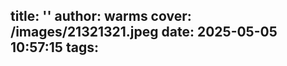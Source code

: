 title: ''
author: warms
cover: /images/21321321.jpeg
date: 2025-05-05 10:57:15
tags:
---
[](https://)
